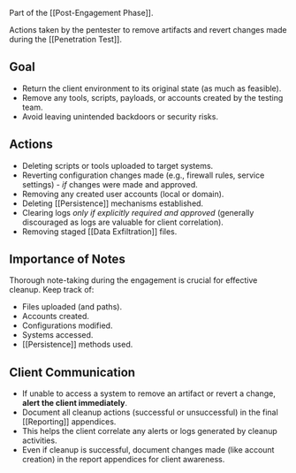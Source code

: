 Part of the [[Post-Engagement Phase]].

Actions taken by the pentester to remove artifacts and revert changes made during the [[Penetration Test]].

## Goal

- Return the client environment to its original state (as much as feasible).
- Remove any tools, scripts, payloads, or accounts created by the testing team.
- Avoid leaving unintended backdoors or security risks.

## Actions

- Deleting scripts or tools uploaded to target systems.
- Reverting configuration changes made (e.g., firewall rules, service settings) - *if* changes were made and approved.
- Removing any created user accounts (local or domain).
- Deleting [[Persistence]] mechanisms established.
- Clearing logs *only if explicitly required and approved* (generally discouraged as logs are valuable for client correlation).
- Removing staged [[Data Exfiltration]] files.

## Importance of Notes

Thorough note-taking during the engagement is crucial for effective cleanup. Keep track of:
- Files uploaded (and paths).
- Accounts created.
- Configurations modified.
- Systems accessed.
- [[Persistence]] methods used.

## Client Communication

- If unable to access a system to remove an artifact or revert a change, **alert the client immediately**.
- Document all cleanup actions (successful or unsuccessful) in the final [[Reporting]] appendices.
- This helps the client correlate any alerts or logs generated by cleanup activities.
- Even if cleanup is successful, document changes made (like account creation) in the report appendices for client awareness. 